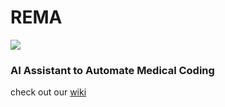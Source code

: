  # REMA
 
 <img src="https://img.shields.io/badge/%F0%9F%8E%89%20CS%20210%20Best%20Of-Category%3A%20Clear%20Value%20Proposition-brightgreen"/>
 
### AI Assistant to Automate Medical Coding
 
 check out our [wiki](https://github.com/cs210/2023-Unusual-Ventures-1/wiki)
